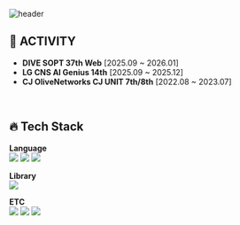![header](https://capsule-render.vercel.app/api?type=waving&color=gradient:00C9A7,92FE9D&height=300&section=header&text=JinSeok%20Park&fontColor=F5F5F5)

## 🎒 ACTIVITY
- **DIVE SOPT 37th Web** [2025.09 ~ 2026.01]
- **LG CNS AI Genius 14th** [2025.09 ~ 2025.12]
- **CJ OliveNetworks CJ UNIT 7th/8th** [2022.08 ~ 2023.07]


<br/>

## 🔥 Tech Stack
**Language**
<br/>
<img src="https://img.shields.io/badge/JavaScript-F7DF1E?style=flat-square&logo=JavaScript&logoColor=white"/>
<img src="https://img.shields.io/badge/HTML5-E34F26?style=flat-square&logo=HTML5&logoColor=white"/>
<img src="https://img.shields.io/badge/CSS3-1572B6?style=flat-square&logo=CSS3&logoColor=white"/>



**Library**
<br/>
<img src="https://img.shields.io/badge/React-61DAFB?style=flat-square&logo=React&logoColor=black"/>



**ETC**
<br/>
<img src="https://img.shields.io/badge/Git-F05032?style=flat-square&logo=Git&logoColor=white"/>
<img src="https://img.shields.io/badge/Github-181717?style=flat-square&logo=Github&logoColor=white"/>
<img src="https://img.shields.io/badge/Notion-000000?style=flat-square&logo=Notion&logoColor=white"/>
